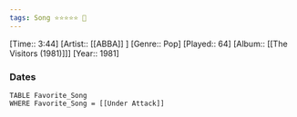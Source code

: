 ```yaml
---
tags: Song ⭐⭐⭐⭐⭐ 💛
---
```

[Time:: 3:44]
[Artist:: [[ABBA]] ]
[Genre:: Pop]
[Played:: 64]
[Album:: [[The Visitors (1981)]]]
[Year:: 1981]
### Dates
````dataview
TABLE Favorite_Song
WHERE Favorite_Song = [[Under Attack]]
````